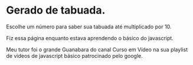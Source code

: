 # Gerado de tabuada.

Escolhe um número para saber sua tabuada até multiplicado por 10.

Fiz essa página enquanto estava aprendendo o básico do javascript.

Meu tutor foi o grande Guanabara do canal Curso em Vídeo na sua playlist de vídeos de javascript básico patrocinado pelo google. 
